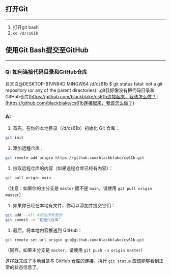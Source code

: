 
## 打开Git
---
1. 打开git bash
2. `cd /d/cs61b`


## 使用Git Bash提交至GitHub
---
### Q: 如何连接代码目录和GitHub仓库
吕天白@DESKTOP-81VN84D MINGW64 /d/cs61b $ git status fatal: not a git repository (or any of the parent directories): .git我好像没有把代码目录和GitHub仓库[https://github.com/blackblake/cs61b连接起来，我该怎么做？](https://github.com/blackblake/cs61b连接起来，我该怎么做？)

### A:

1.  首先，在你的本地目录（/d/cs61b）初始化 Git 仓库：

```bash
git init
```

1.  添加远程仓库：

```bash
git remote add origin https://github.com/blackblake/cs61b.git
```

1.  拉取远程仓库的内容（如果远程仓库已经有内容）：

```bash
git pull origin main
```

（注意：如果你的主分支是 `master` 而不是 `main`，请使用 `git pull origin master`）

1.  如果你已经在本地有文件，你可以添加并提交它们：

```bash
git add --all #添加所有更改
git commit -m "初始化仓库"
```

1.  最后，将本地内容推送到 GitHub：

```bash
git remote set-url origin git@github.com:blackblake/cs61b.git
```

（同样，如果主分支是 `master`，请使用 `git push -u origin master`）

这样就完成了本地目录与 GitHub 仓库的连接。执行 `git status` 应该能够看到正常的状态信息了。
